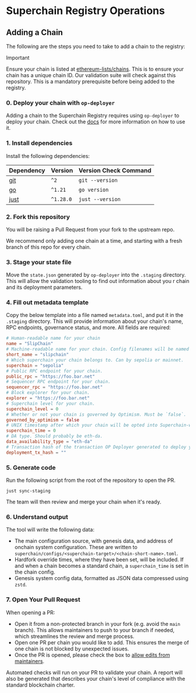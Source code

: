 # Superchain Registry Operations

## Adding a Chain

The following are the steps you need to take to add a chain to the registry:

> [!IMPORTANT]
> Ensure your chain is listed at [ethereum-lists/chains](https://github.com/ethereum-lists/chains).
> This is to ensure your chain has a unique chain ID. Our validation suite will
> check against this repository. This is a mandatory prerequisite before being
> added to the registry.

### 0. Deploy your chain with `op-deployer`

Adding a chain to the Superchain Registry requires using `op-deployer` to deploy your chain. Check out the [docs](https://docs.optimism.io/builders/chain-operators/tools/op-deployer) for more information on how to use it.


### 1. Install dependencies

Install the following dependencies:

| Dependency                                                            | Version   | Version Check Command |
| --------------------------------------------------------------------- | --------- | --------------------- |
| [git](https://git-scm.com/)                                           | `^2`      | `git --version`       |
| [go](https://go.dev/)                                                 | `^1.21`   | `go version`          |
| [just](https://github.com/casey/just?tab=readme-ov-file#installation) | `^1.28.0` | `just --version`      |

### 2. Fork this repository

You will be raising a Pull Request from your fork to the upstream repo.

We recommend only adding one chain at a time, and starting with a fresh branch of this repo for every chain.

### 3. Stage your state file

Move the `state.json` generated by `op-deployer` into the `.staging` directory. This will allow the validation tooling to find out information about you r chain and its deployment parameters.

### 4. Fill out metadata template

Copy the below template into a file named `metadata.toml`, and put it in the `.staging` directory. This will provide information about your chain's name, RPC endpoints, governance status, and more. All fields are required:

```toml
# Human-readable name for your chain
name = "SlipChain"
# Machine-readable name for your chain. Config filenames will be named after this. Can only contain alphanumeric characters, dashes, and underscores.
short_name = "slipchain"
# Which superchain your chain belongs to. Can by sepolia or mainnet.
superchain = "sepolia"
# Public RPC endpoint for your chain.
public_rpc = "https://foo.bar.net"
# Sequencer RPC endpoint for your chain.
sequencer_rpc = "https://foo.bar.net"
# Block explorer for your chain.
explorer = "https://foo.bar.net"
# Superchain level for your chain.
superchain_level = 0
# Whether or not your chain is governed by Optimism. Must be `false`.
governed_by_optimism = false
# UNIX timestamp after which your chain will be opted into Superchain-wide upgrades.
superchain_time = 0
# DA type. Should probably be eth-da.
data_availability_type = "eth-da"
# Transaction hash of the transaction OP Deployer generated to deploy your chain.
deployment_tx_hash = ""
```

### 5. Generate code

Run the following script from the root of the repository to open the PR.

```shell
just sync-staging
```

The team will then review and merge your chain when it's ready.

### 6. Understand output

The tool will write the following data:

- The main configuration source, with genesis data, and address of onchain system configuration. These are written to `superchain/configs/<superchain-target>/<chain-short-name>.toml`.
- Hardfork override times, where they have been set, will be included. If and when a chain becomes a standard chain, a `superchain_time` is set in the chain config.
- Genesis system config data, formatted as JSON data compressed using `zstd`.

### 7. Open Your Pull Request

When opening a PR:

- Open it from a non-protected branch in your fork (e.g. avoid the `main` branch). This allows maintainers to push to your branch if needed, which streamlines the review and merge process.
- Open one PR per chain you would like to add. This ensures the merge of one chain is not blocked by unexpected issues.
- Once the PR is opened, please check the box to [allow edits from maintainers](https://docs.github.com/en/pull-requests/collaborating-with-pull-requests/working-with-forks/allowing-changes-to-a-pull-request-branch-created-from-a-fork).

Automated checks will run on your PR to validate your chain. A report will also be generated that describes your chain's level of compliance with the standard blockchain charter.
